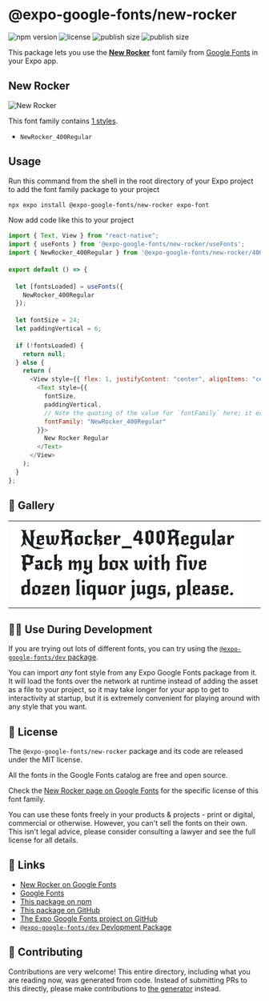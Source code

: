 # @expo-google-fonts/new-rocker

![npm version](https://flat.badgen.net/npm/v/@expo-google-fonts/new-rocker)
![license](https://flat.badgen.net/github/license/expo/google-fonts)
![publish size](https://flat.badgen.net/packagephobia/install/@expo-google-fonts/new-rocker)
![publish size](https://flat.badgen.net/packagephobia/publish/@expo-google-fonts/new-rocker)

This package lets you use the [**New Rocker**](https://fonts.google.com/specimen/New+Rocker) font family from [Google Fonts](https://fonts.google.com/) in your Expo app.

## New Rocker

![New Rocker](./font-family.png)

This font family contains [1 styles](#-gallery).

- `NewRocker_400Regular`

## Usage

Run this command from the shell in the root directory of your Expo project to add the font family package to your project

```sh
npx expo install @expo-google-fonts/new-rocker expo-font
```

Now add code like this to your project

```js
import { Text, View } from "react-native";
import { useFonts } from '@expo-google-fonts/new-rocker/useFonts';
import { NewRocker_400Regular } from '@expo-google-fonts/new-rocker/400Regular';

export default () => {

  let [fontsLoaded] = useFonts({
    NewRocker_400Regular
  });

  let fontSize = 24;
  let paddingVertical = 6;

  if (!fontsLoaded) {
    return null;
  } else {
    return (
      <View style={{ flex: 1, justifyContent: "center", alignItems: "center" }}>
        <Text style={{
          fontSize,
          paddingVertical,
          // Note the quoting of the value for `fontFamily` here; it expects a string!
          fontFamily: "NewRocker_400Regular"
        }}>
          New Rocker Regular
        </Text>
      </View>
    );
  }
};
```

## 🔡 Gallery


||||
|-|-|-|
|![NewRocker_400Regular](./400Regular/NewRocker_400Regular.ttf.png)||||


## 👩‍💻 Use During Development

If you are trying out lots of different fonts, you can try using the [`@expo-google-fonts/dev` package](https://github.com/expo/google-fonts/tree/master/font-packages/dev#readme).

You can import _any_ font style from any Expo Google Fonts package from it. It will load the fonts over the network at runtime instead of adding the asset as a file to your project, so it may take longer for your app to get to interactivity at startup, but it is extremely convenient for playing around with any style that you want.


## 📖 License

The `@expo-google-fonts/new-rocker` package and its code are released under the MIT license.

All the fonts in the Google Fonts catalog are free and open source.

Check the [New Rocker page on Google Fonts](https://fonts.google.com/specimen/New+Rocker) for the specific license of this font family.

You can use these fonts freely in your products & projects - print or digital, commercial or otherwise. However, you can't sell the fonts on their own. This isn't legal advice, please consider consulting a lawyer and see the full license for all details.

## 🔗 Links

- [New Rocker on Google Fonts](https://fonts.google.com/specimen/New+Rocker)
- [Google Fonts](https://fonts.google.com/)
- [This package on npm](https://www.npmjs.com/package/@expo-google-fonts/new-rocker)
- [This package on GitHub](https://github.com/expo/google-fonts/tree/master/font-packages/new-rocker)
- [The Expo Google Fonts project on GitHub](https://github.com/expo/google-fonts)
- [`@expo-google-fonts/dev` Devlopment Package](https://github.com/expo/google-fonts/tree/master/font-packages/dev)

## 🤝 Contributing

Contributions are very welcome! This entire directory, including what you are reading now, was generated from code. Instead of submitting PRs to this directly, please make contributions to [the generator](https://github.com/expo/google-fonts/tree/master/packages/generator) instead.
